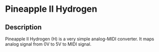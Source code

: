 # Pineapple II Hydrogen

## Description

Pineapple II Hydrogen (H) is a very simple analog-MIDI converter. It maps analog signal from 0V to 5V to MIDI signal.

